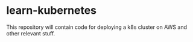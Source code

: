 # learn-kubernetes
This repository will contain code for deploying a k8s cluster on AWS and other relevant stuff.

